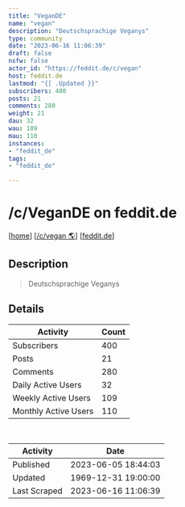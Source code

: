 ```yaml
---
title: "VeganDE" 
name: "vegan"
description: "Deutschsprachige Veganys"
type: community
date: "2023-06-16 11:06:39"
draft: false
nsfw: false
actor_id: "https://feddit.de/c/vegan"
host: feddit.de
lastmod: "{[ .Updated }}"
subscribers: 400
posts: 21
comments: 280
weight: 21
dau: 32
wau: 109
mau: 110
instances:
- "feddit_de"
tags: 
- "feddit_de"

---
```


# /c/VeganDE on feddit.de

[[home](/)]
[[/c/vegan 🌎](https://feddit.de/c/vegan)]
[[feddit.de](/instances/feddit_de)]


## Description 

<blockquote class="description">
Deutschsprachige Veganys
</blockquote>


## Details

| Activity | Count  |
|----------------------|---|
| Subscribers          | 400 |
| Posts                | 21  |
| Comments             | 280  |
| Daily Active Users   | 32  |
| Weekly Active Users  | 109  |
| Monthly Active Users | 110  |

<br>

| Activity | Date |
|----------------------|---|
| Published            | 2023-06-05 18:44:03 |
| Updated              | 1969-12-31 19:00:00 |
| Last Scraped         | 2023-06-16 11:06:39 |
